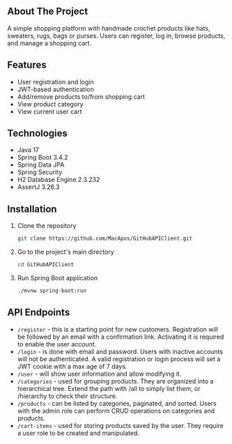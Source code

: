 ## About The Project

A simple shopping platform with handmade crochet products like hats, sweaters, rugs, bags or purses. Users can register,
log in, browse products, and manage a shopping cart.

## Features

- User registration and login
- JWT-based authentication
- Add/remove products to/from shopping cart
- View product category
- View current user cart

## Technologies

- Java 17
- Spring Boot 3.4.2
- Spring Data JPA
- Spring Security
- H2 Database Engine 2.3.232
- AssertJ 3.26.3

## Installation

1. Clone the repository
   ```sh
   git clone https://github.com/MacApos/GitHubAPIClient.git
   ```
2. Go to the project's main directory
   ```sh
   cd GitHubAPIClient
   ```
3. Run Spring Boot application
   ```sh
   ./mvnw spring-boot:run
   ```

## API Endpoints
- `/register` - this is a starting point for new customers. Registration will be followed by an email with a
  confirmation link. Activating it is required to enable the user account.
- `/login` - is done with email and password. Users with inactive accounts will not be authenticated.
  A valid registration or login process will set a JWT cookie with a max age of 7 days.
- `/user` - will show user information and allow modifying it.
- `/categories` - used for grouping products. They are organized into a hierarchical tree. Extend the path with /all to
  simply list them, or /hierarchy to check their structure.
- `/products` - can be listed by categories, paginated, and sorted.
  Users with the admin role can perform CRUD operations on categories and products.
- `/cart-items` - used for storing products saved by the user. They require a user role to be created and manipulated.